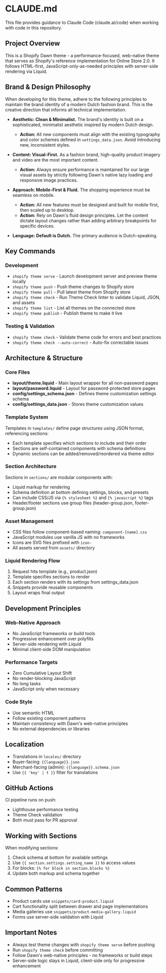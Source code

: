# CLAUDE.md

This file provides guidance to Claude Code (claude.ai/code) when working with code in this repository.

## Project Overview

This is a Shopify Dawn theme - a performance-focused, web-native theme that serves as Shopify's reference implementation for Online Store 2.0. It follows HTML-first, JavaScript-only-as-needed principles with server-side rendering via Liquid.

## Brand & Design Philosophy

When developing for this theme, adhere to the following principles to maintain the brand identity of a modern Dutch fashion brand. This is the creative direction that informs all technical implementation.

* **Aesthetic: Clean & Minimalist.** The brand's identity is built on a sophisticated, minimalist aesthetic inspired by modern Dutch design.
    * **Action:** All new components must align with the existing typography and color schemes defined in `settings_data.json`. Avoid introducing new, inconsistent styles.

* **Content: Visual-First.** As a fashion brand, high-quality product imagery and video are the most important content.
    * **Action:** Always ensure performance is maintained for our large visual assets by strictly following Dawn's native lazy loading and responsive image practices.

* **Approach: Mobile-First & Fluid.** The shopping experience must be seamless on mobile.
    * **Action:** All new features must be designed and built for mobile first, then scaled up to desktop.
    * **Action:** Rely on Dawn's fluid design principles. Let the content dictate layout changes rather than adding arbitrary breakpoints for specific devices.

* **Language: Default is Dutch.** The primary audience is Dutch-speaking.

## Key Commands

### Development
- `shopify theme serve` - Launch development server and preview theme locally
- `shopify theme push` - Push theme changes to Shopify store
- `shopify theme pull` - Pull latest theme from Shopify store
- `shopify theme check` - Run Theme Check linter to validate Liquid, JSON, and assets
- `shopify theme list` - List all themes on the connected store
- `shopify theme publish` - Publish theme to make it live

### Testing & Validation
- `shopify theme check` - Validate theme code for errors and best practices
- `shopify theme check --auto-correct` - Auto-fix correctable issues

## Architecture & Structure

### Core Files
- **layout/theme.liquid** - Main layout wrapper for all non-password pages
- **layout/password.liquid** - Layout for password-protected store pages
- **config/settings_schema.json** - Defines theme customization settings schema
- **config/settings_data.json** - Stores theme customization values

### Template System
Templates in `templates/` define page structures using JSON format, referencing sections:
- Each template specifies which sections to include and their order
- Sections are self-contained components with schema definitions
- Dynamic sections can be added/removed/reordered via theme editor

### Section Architecture
Sections in `sections/` are modular components with:
- Liquid markup for rendering
- Schema definition at bottom defining settings, blocks, and presets
- Can include CSS/JS via `{% stylesheet %}` and `{% javascript %}` tags
- Header/footer sections use group files (header-group.json, footer-group.json)

### Asset Management
- CSS files follow component-based naming: `component-[name].css`
- JavaScript modules use vanilla JS with no frameworks
- Icons are SVG files prefixed with `icon-`
- All assets served from `assets/` directory

### Liquid Rendering Flow
1. Request hits template (e.g., product.json)
2. Template specifies sections to render
3. Each section renders with its settings from settings_data.json
4. Snippets provide reusable components
5. Layout wraps final output

## Development Principles

### Web-Native Approach
- No JavaScript frameworks or build tools
- Progressive enhancement over polyfills
- Server-side rendering with Liquid
- Minimal client-side DOM manipulation

### Performance Targets
- Zero Cumulative Layout Shift
- No render-blocking JavaScript
- No long tasks
- JavaScript only when necessary

### Code Style
- Use semantic HTML
- Follow existing component patterns
- Maintain consistency with Dawn's web-native principles
- No external dependencies or libraries

## Localization
- Translations in `locales/` directory
- Buyer-facing: `{{language}}.json`
- Merchant-facing (admin): `{{language}}.schema.json`
- Use `{{ 'key' | t }}` filter for translations

## GitHub Actions
CI pipeline runs on push:
- Lighthouse performance testing
- Theme Check validation
- Both must pass for PR approval

## Working with Sections
When modifying sections:
1. Check schema at bottom for available settings
2. Use `{{ section.settings.setting_name }}` to access values
3. For blocks: `{% for block in section.blocks %}`
4. Update both markup and schema together

## Common Patterns
- Product cards use `snippets/card-product.liquid`
- Cart functionality split between drawer and page implementations
- Media galleries use `snippets/product-media-gallery.liquid`
- Forms use server-side validation with Liquid

## Important Notes
- Always test theme changes with `shopify theme serve` before pushing
- Run `shopify theme check` before committing
- Follow Dawn's web-native principles - no frameworks or build steps
- Server-side logic stays in Liquid, client-side only for progressive enhancement